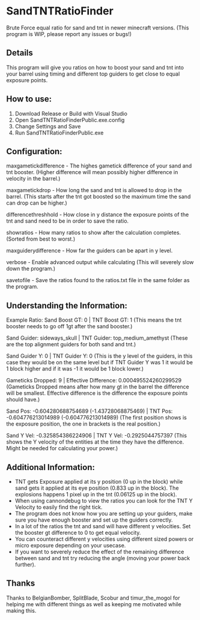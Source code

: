 # SandTNTRatioFinder
Brute Force equal ratio for sand and tnt in newer minecraft versions.
(This program is WIP, please report any issues or bugs!)

## Details
This program will give you ratios on how to boost your sand and tnt into your barrel using timing and different top guiders to get close to equal exposure points.

## How to use:
1) Download Release or Build with Visual Studio
2) Open SandTNTRatioFinderPublic.exe.config
3) Change Settings and Save
4) Run SandTNTRatioFinderPublic.exe

## Configuration:
maxgametickdifference - The highes gametick difference of your sand and tnt booster. (Higher difference will mean possibly higher difference in velocity in the barrel.)

maxgametickdrop - How long the sand and tnt is allowed to drop in the barrel. (This starts after the tnt got boosted so the maximum time the sand can drop can be higher.)

differencethreshhold - How close in y distance the exposure points of the tnt and sand need to be in order to save the ratio.

showratios - How many ratios to show after the calculation completes. (Sorted from best to worst.)

maxguiderydifference - How far the guiders can be apart in y level.

verbose - Enable advanced output while calculating (This will severely slow down the program.)

savetofile - Save the ratios found to the ratios.txt file in the same folder as the program.

## Understanding the Information:
Example Ratio:
Sand Boost GT: 0 | TNT Boost GT: 1
(This means the tnt booster needs to go off 1gt after the sand booster.)

Sand Guider: sideways_skull | TNT Guider: top_medium_amethyst
(These are the top alignment guiders for both sand and tnt.)

Sand Guider Y: 0 | TNT Guider Y: 0
(This is the y level of the guiders, in this case they would be on the same level but if TNT Guider Y was 1 it would be 1 block higher and if it was -1 it would be 1 block lower.)

Gameticks Dropped: 9 | Effective Difference: 0.000495524260299529
(Gameticks Dropped means after how many gt in the barrel the difference will be smallest. Effective difference is the difference the exposure points should have.)

Sand Pos: -0.604280688754689 (-1.43728068875469) | TNT Pos: -0.604776213014989 (-0.604776213014989)
(The first position shows is the exposure position, the one in brackets is the real position.)

Sand Y Vel: -0.325854386224906 | TNT Y Vel: -0.2925044757397
(This shows the Y velocity of the entities at the time they have the difference. Might be needed for calculating your power.)

## Additional Information:
- TNT gets Exposure applied at its y position (0 up in the block) while sand gets it applied at its eye position (0.833 up in the block). The explosions happens 1 pixel up in the tnt (0.06125 up in the block).
- When using cannondebug to view the ratios you can look for the TNT Y Velocity to easily find the right tick.
- The program does not know how you are setting up your guiders, make sure you have enough booster and set up the guiders correctly.
- In a lot of the ratios the tnt and sand will have different y velocities. Set the booster gt difference to 0 to get equal velocity.
- You can counteract different y velocities using different sized powers or micro exposure depending on your usecase.
- If you want to severely reduce the effect of the remaining difference between sand and tnt try reducing the angle (moving your power back further).

## Thanks
Thanks to BelgianBomber, SplitBlade, Scobur and timur_the_mogol for helping me with different things as well as keeping me motivated while making this.
